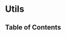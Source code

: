 <script lang="ts">
  import { findClasses, findTypeAliases, findInterfaces, findFunctions, ClassInfo, ReflectionKind, } from './../.vitepress/ast-utils';
  import { buildTableOfContent, buildPage } from './../scripts/build';

  const project = (await import(/* @vite-ignore */ './../build/typedoc-ast.json').then(
    module => module.default,
  )) as ProjectReflection;

  // console.log(await buildPage(project, 'Utils', await buildTableOfContent(project, 'Utils')))

  export default {
    name: 'Utils',
    data() {
      return {
        classes: [],
        classesNames: [],
        interfaces: [],
        interfacesNames: [],
        typeAliases: [],
        typeAliasesNames: [],
        functions: [],
        functionsNames: [],
        tableOfContent: [],
        pageContent: {},
      };
    },
    async created() {
      this.classes = await findClasses(project, 'Utils');
      this.classesNames = this.classes.map((c: ClassInfo) => c.name);
      this.interfaces = await findInterfaces(project, 'Utils');

      this.interfacesNames = this.interfaces.map((c: ClassInfo) => c.name);
      this.typeAliases = await findTypeAliases(project, 'Utils');
      this.typeAliasesNames = this.typeAliases.map((c: ClassInfo) => c.name);
      this.functions = await findFunctions(project, 'Utils');
      this.functionsNames = this.functions.map((c: ClassInfo) => c.name);
      this.tableOfContent = await buildTableOfContent(project, 'Utils');
      this.pageContent = await buildPage(project, 'Utils', this.tableOfContent);

    },
  };
</script>

# Utils

## Table of Contents

<TableOfContentComponent :tocData="tableOfContent" />

<PageContentComponent :page="pageContent" />
